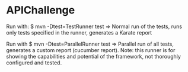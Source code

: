 # APIChallenge

Run with:    $ mvn -Dtest=TestRunner test   =>    Normal run of the tests, runs only tests specified in the runner, generates a Karate report 

Run with     $ mvn -Dtest=ParallelRunner test =>  Parallel run of all tests,  generates a custom report (cucumber report). Note: this runner is for showing the                                                           capabilities and potential of the framework, not thoroughly configured and tested. 

